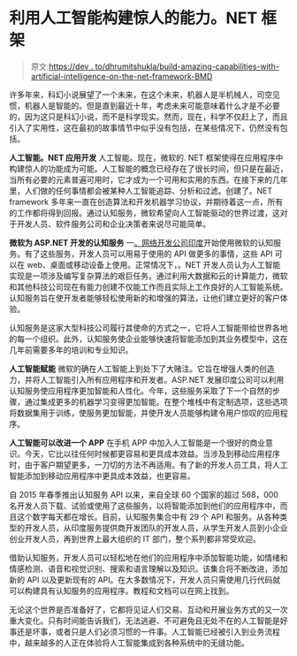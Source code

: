 # 利用人工智能构建惊人的能力。NET 框架

> 原文:[https://dev . to/dhrumitshukla/build-amazing-capabilities-with-artificial-intelligence-on-the-net-framework-BMD](https://dev.to/dhrumitshukla/build-amazing-capabilities-with-artificial-intelligence-on-the-net-framework-bmd)

许多年来，科幻小说展望了一个未来，在这个未来，机器人是半机械人，司空见惯，机器人是智能的。但是直到最近十年，考虑未来可能意味着什么才是不必要的，因为这只是科幻小说，而不是科学现实。然而，现在，科学不仅赶上了，而且引入了实用性，这在最初的故事情节中似乎没有包括，在某些情况下，仍然没有包括。

**人工智能。NET 应用开发**
人工智能。现在，微软的. NET 框架使得在应用程序中构建惊人的功能成为可能。人工智能的概念已经存在了很长时间，但只是在最近，当所有必要的元素普遍可用时，它才成为一个可用和实用的东西。在接下来的几年里，人们做的任何事情都会被某种人工智能追踪、分析和过滤。创建了。NET framework 多年来一直在创造算法和开发机器学习协议，并期待着这一点，所有的工作都将得到回报。通过认知服务，微软希望向人工智能驱动的世界过渡，这对于开发人员、软件服务公司和企业决策者来说尽可能简单。

**微软为 ASP.NET 开发的认知服务**
一[。网络开发公司印度](https://www.tatvasoft.com/software-development-technology/microsoft-dot-net)开始使用微软的认知服务。有了这些服务，开发人员可以用易于使用的 API 做更多的事情，这些 API 可以在 web、桌面或移动设备上使用。正常情况下，。NET 开发人员认为人工智能实现是一项涉及编写复杂算法的艰巨任务。通过利用大数据和云的计算能力，微软和其他科技公司现在有能力创建不仅能工作而且实际上工作良好的人工智能系统。认知服务旨在使开发者能够轻松使用新的和增强的算法，让他们建立更好的客户体验。

认知服务是这家大型科技公司履行其使命的方式之一，它将人工智能带给世界各地的每一个组织。此外，认知服务使企业能够快速将智能添加到其业务模型中，这在几年前需要多年的培训和专业知识。

**人工智能赋能**
微软的确在人工智能上到处下了大赌注。它旨在增强人类的创造力，并将人工智能引入所有应用程序和开发者。ASP.NET 发展印度公司可以利用认知服务使应用程序更加智能和人性化。今年，这些服务采取了下一个自然的步骤，通过集成更多的机器学习变得更加智能。在整个堆栈中有定制选项，这些选项将数据集用于训练，使服务更加智能，并使开发人员能够构建令用户惊叹的应用程序。

**人工智能可以改进一个 APP**
在手机 APP 中加入人工智能是一个很好的商业意识。今天，它比以往任何时候都更容易和更具成本效益。当涉及到移动应用程序时，由于客户期望更多，一刀切的方法不再适用。有了新的开发人员工具，将人工智能添加到移动应用程序中更具成本效益，也更容易。

自 2015 年春季推出认知服务 API 以来，来自全球 60 个国家的超过 568，000 名开发人员下载、试验或使用了这些服务，以将智能添加到他们的应用程序中，而且这个数字每天都在增长。目前，认知服务集合中有 29 个 API 和服务。从各种类型的开发人员，从印度服务提供商开发团队的开发人员，从学生开发人员到小企业创业开发人员，再到世界上最大组织的 IT 部门，整个系列都非常受欢迎。

借助认知服务，开发人员可以轻松地在他们的应用程序中添加智能功能，如情绪和情感检测、语音和视觉识别、搜索和语言理解以及知识。该集合将不断改进，添加新的 API 以及更新现有的 API。在大多数情况下，开发人员只需使用几行代码就可以构建具有认知服务的应用程序。教程和文档可以在网上找到。

无论这个世界是否准备好了，它都将见证人们交易、互动和开展业务方式的又一次重大变化。只有时间能告诉我们，无法逃避、不可避免且无处不在的人工智能是好事还是坏事，或者只是人们必须习惯的一件事。人工智能已经被引入到业务流程中，越来越多的人正在体验将人工智能集成到各种系统中的无缝功能。